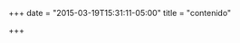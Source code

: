 +++
date = "2015-03-19T15:31:11-05:00"
title = "contenido"

+++

<a href="#"><img src="assets/img/p02.png" alt=""></a>